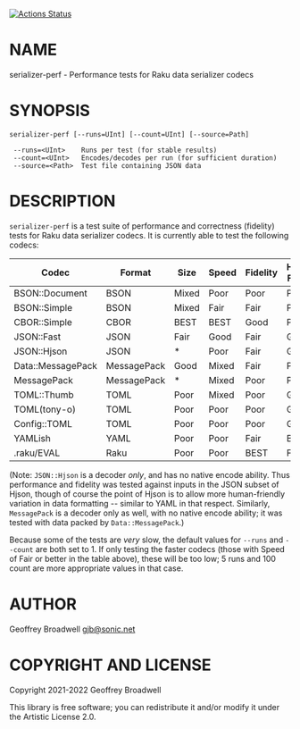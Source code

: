 [![Actions Status](https://github.com/japhb/serializer-perf/workflows/test/badge.svg)](https://github.com/japhb/serializer-perf/actions)

NAME
====

serializer-perf - Performance tests for Raku data serializer codecs

SYNOPSIS
========

```shell
serializer-perf [--runs=UInt] [--count=UInt] [--source=Path]

 --runs=<UInt>    Runs per test (for stable results)
 --count=<UInt>   Encodes/decodes per run (for sufficient duration)
 --source=<Path>  Test file containing JSON data
```

DESCRIPTION
===========

`serializer-perf` is a test suite of performance and correctness (fidelity) tests for Raku data serializer codecs. It is currently able to test the following codecs:

<table class="pod-table">
<thead><tr>
<th>Codec</th> <th>Format</th> <th>Size</th> <th>Speed</th> <th>Fidelity</th> <th>Human-Friendly</th>
</tr></thead>
<tbody>
<tr> <td>BSON::Document</td> <td>BSON</td> <td>Mixed</td> <td>Poor</td> <td>Poor</td> <td>Poor</td> </tr> <tr> <td>BSON::Simple</td> <td>BSON</td> <td>Mixed</td> <td>Fair</td> <td>Fair</td> <td>Poor</td> </tr> <tr> <td>CBOR::Simple</td> <td>CBOR</td> <td>BEST</td> <td>BEST</td> <td>Good</td> <td>Poor</td> </tr> <tr> <td>JSON::Fast</td> <td>JSON</td> <td>Fair</td> <td>Good</td> <td>Fair</td> <td>Good</td> </tr> <tr> <td>JSON::Hjson</td> <td>JSON</td> <td>*</td> <td>Poor</td> <td>Fair</td> <td>Good*</td> </tr> <tr> <td>Data::MessagePack</td> <td>MessagePack</td> <td>Good</td> <td>Mixed</td> <td>Fair</td> <td>Poor</td> </tr> <tr> <td>MessagePack</td> <td>MessagePack</td> <td>*</td> <td>Mixed</td> <td>Poor</td> <td>Poor*</td> </tr> <tr> <td>TOML::Thumb</td> <td>TOML</td> <td>Poor</td> <td>Mixed</td> <td>Poor</td> <td>Good</td> </tr> <tr> <td>TOML(tony-o)</td> <td>TOML</td> <td>Poor</td> <td>Poor</td> <td>Poor</td> <td>Good</td> </tr> <tr> <td>Config::TOML</td> <td>TOML</td> <td>Poor</td> <td>Poor</td> <td>Poor</td> <td>Good</td> </tr> <tr> <td>YAMLish</td> <td>YAML</td> <td>Poor</td> <td>Poor</td> <td>Fair</td> <td>BEST</td> </tr> <tr> <td>.raku/EVAL</td> <td>Raku</td> <td>Poor</td> <td>Poor</td> <td>BEST</td> <td>Fair</td> </tr>
</tbody>
</table>

(Note: `JSON::Hjson` is a decoder *only*, and has no native encode ability. Thus performance and fidelity was tested against inputs in the JSON subset of Hjson, though of course the point of Hjson is to allow more human-friendly variation in data formatting -- similar to YAML in that respect. Similarly, `MessagePack` is a decoder only as well, with no native encode ability; it was tested with data packed by `Data::MessagePack`.)

Because some of the tests are *very* slow, the default values for `--runs` and `--count` are both set to 1. If only testing the faster codecs (those with Speed of Fair or better in the table above), these will be too low; 5 runs and 100 count are more appropriate values in that case.

AUTHOR
======

Geoffrey Broadwell <gjb@sonic.net>

COPYRIGHT AND LICENSE
=====================

Copyright 2021-2022 Geoffrey Broadwell

This library is free software; you can redistribute it and/or modify it under the Artistic License 2.0.

